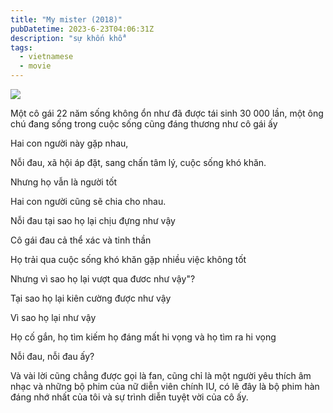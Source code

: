 ```yaml
---
title: "My mister (2018)"
pubDatetime: 2023-6-23T04:06:31Z
description: "sự khốn khổ"
tags:
  - vietnamese
  - movie
---
```


![](<https://github.com/vndmp4/garden/raw/main/my%20mister%20(2018)%20poster.png>)

Một cô gái 22 năm sống không ổn như đã được tái sinh 30 000 lần, một ông chú đang sống trong cuộc sống cũng đáng thương như cô gái ấy

Hai con người này gặp nhau,

Nỗi đau, xã hội áp đặt, sang chấn tâm lý, cuộc sống khó khăn.

Nhưng họ vẫn là người tốt

Hai con người cũng sẽ chia cho nhau.

Nỗi đau tại sao họ lại chịu đựng như vậy

Cô gái đau cả thể xác và tinh thần

Họ trải qua cuộc sống khó khăn gặp nhiều việc không tốt

Nhưng vì sao họ lại vượt qua đươc như vậy"?

Tại sao họ lại kiên cường được như vậy

Vì sao họ lại như vậy

Họ cố gắn, họ tìm kiếm họ đáng mất hi vọng và họ tìm ra hi vọng

Nỗi đau, nỗi đau ấy?

Và vài lời cũng chẳng được gọi là fan, cũng chỉ là một người yêu thích âm nhạc và những bộ phim của nữ diễn viên chính IU, có lẽ đây là bộ phim hàn đáng nhớ nhất của tôi và sự trình diễn tuyệt vời của cô ấy.
